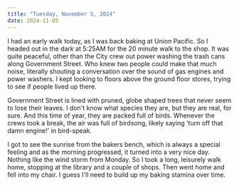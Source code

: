 ```yaml
---
title: "Tuesday, November 5, 2024"
date: 2024-11-05
---
```

I had an early walk today, as I was back baking at Union Pacific.  So I headed out in the dark at 5:25AM for the 20 minute walk to the shop.  It was quite peaceful, other than the City crew out power washing the trash cans along Government Street.  Who knew two people could make that much noise, literally shouting a conversation over the sound of gas engines and power washers.  I kept looking to floors above the ground floor stores, trying to see if people lived up there.

Government Street is lined with pruned, globe shaped trees that never seem to lose their leaves.  I don't know what species they are, but they are real, for sure.  And this time of year, they are packed full of birds.  Whenever the crews took a break, the air was full of birdsong, likely saying 'turn off that damn engine!' in bird-speak.

I got to see the sunrise from the bakers bench, which is always a special feeling and as the morning progressed, it turned into a very nice day.  Nothing like the wind storm from Monday. So I took a long, leisurely walk home, stopping at the library and a couple of shops.  Then went home and fell into my chair.  I guess I'll need to build up my baking stamina over time.